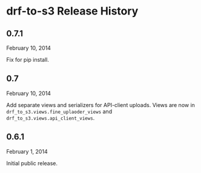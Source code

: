 drf-to-s3 Release History
=========================

0.7.1
-----
February 10, 2014

Fix for pip install.


0.7
---
February 10, 2014

Add separate views and serializers for API-client uploads. Views
are now in `drf_to_s3.views.fine_uplaoder_views` and
`drf_to_s3.views.api_client_views`.


0.6.1
-----
February 1, 2014

Initial public release.
